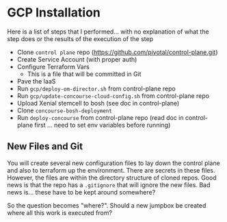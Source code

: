 # GCP Installation

Here is a list of steps that I performed... with no explanation of what the step does or the results of the execution of the step

* Clone `control plane` repo (https://github.com/pivotal/control-plane.git)
* Create Service Account (with proper auth)
* Configure Terraform Vars
  * This is a file that will be committed in Git
* Pave the IaaS
* Run `gcp/deploy-om-director.sh` from control-plane repo 
* Run `gcp/update-concourse-cloud-config.sh` from control-plane repo
* Upload Xenial stemcell to bosh (see doc in control-plane)
* Clone `concourse-bosh-deployment`
* Run `deploy-concourse` from control-plane repo (read doc in control-plane first ... need to set env variables before running)

## New Files and Git

You will create several new configuration files to lay down the control plane and also to terraform up the environment.  There are secrets in these files.  However, the files are within the directory structure of cloned repos.  Good news is that the repo has a `.gitignore` that will ignore the new files.  Bad news is... these have to be kept around somewhere?

So the question becomes "where?".  Should a new jumpbox be created where all this work is executed from?
